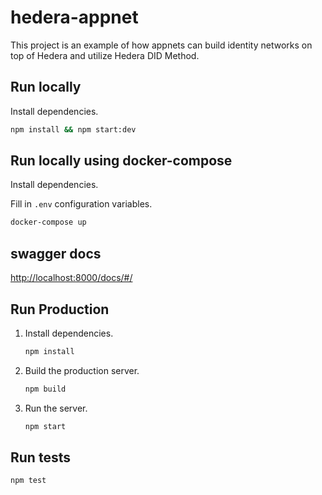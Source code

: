 # hedera-appnet

This project is an example of how appnets can build identity networks on top of Hedera and utilize Hedera DID Method.

## Run locally

Install dependencies.

   ```sh
   npm install && npm start:dev
   ```

## Run locally using docker-compose

Install dependencies.

Fill in `.env` configuration variables.

   ```sh
   docker-compose up
   ```

## swagger docs
<http://localhost:8000/docs/#/>

## Run Production

1. Install dependencies.

   ```sh
   npm install
   ```

2. Build the production server.

   ```sh
   npm build
   ```

3. Run the server.

   ```sh
   npm start
   ```

## Run tests

```sh
npm test
```
